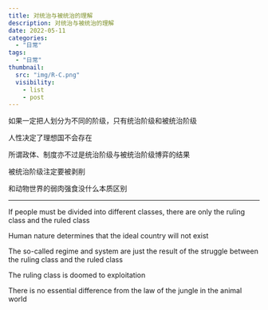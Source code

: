 ```yaml
---
title: 对统治与被统治的理解
description: 对统治与被统治的理解
date: 2022-05-11
categories:
  - "日常"
tags:
  - "日常"
thumbnail:
  src: "img/R-C.png"
  visibility:
    - list
    - post
---
```



如果一定把人划分为不同的阶级，只有统治阶级和被统治阶级

人性决定了理想国不会存在

所谓政体、制度亦不过是统治阶级与被统治阶级博弈的结果

被统治阶级注定要被剥削

和动物世界的弱肉强食没什么本质区别

<!--more-->

----

If people must be divided into different classes, there are only the ruling class and the ruled class

Human nature determines that the ideal country will not exist

The so-called regime and system are just the result of the struggle between the ruling class and the ruled class

The ruling class is doomed to exploitation

There is no essential difference from the law of the jungle in the animal world
